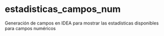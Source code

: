 # estadisticas_campos_num
Generación de campos en IDEA para mostrar las estadísticas disponibles para campos numéricos
